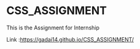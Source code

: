# CSS_ASSIGNMENT
This is the Assignment for Internship

Link :https://gadai14.github.io/CSS_ASSIGNMENT/
